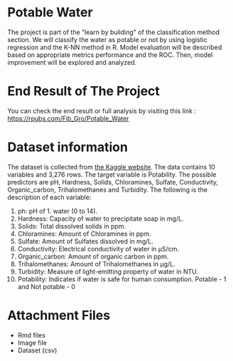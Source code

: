 # Potable Water

The project is part of the "learn by building" of the classification method section. We will classify the water as potable or not by using logistic regression and the K-NN method in R. Model evaluation will be described based on appropriate metrics performance and the ROC. Then, model improvement will be explored and analyzed. 

# End Result of The Project

You can check the end result or full analysis by visiting this link : https://rpubs.com/Fib_Gro/Potable_Water

# Dataset information

The dataset is collected from [the Kaggle website](https://www.kaggle.com/adityakadiwal/water-potability). The data contains 10 variables and 3,276 rows. The target variable is Potability. The possible predictors are pH, Hardness, Solids, Chloramines, Sulfate, Conductivity, Organic_carbon, Trihalomethanes and Turbidity. The following is the description of each variable: 

1. ph: pH of 1. water (0 to 14).
2. Hardness: Capacity of water to precipitate soap in mg/L.
3. Solids: Total dissolved solids in ppm.
4. Chloramines: Amount of Chloramines in ppm.
5. Sulfate: Amount of Sulfates dissolved in mg/L.
6. Conductivity: Electrical conductivity of water in μS/cm.
7. Organic_carbon: Amount of organic carbon in ppm.
8. Trihalomethanes: Amount of Trihalomethanes in μg/L.
9. Turbidity: Measure of light-emitting property of water in NTU.
10. Potability: Indicates if water is safe for human consumption. Potable - 1 and Not potable - 0

# Attachment Files

- Rmd files
- Image file
- Dataset (csv)
